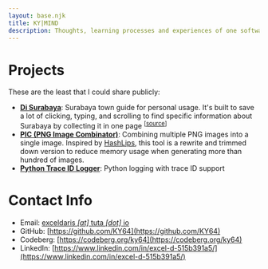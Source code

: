 ```yaml
---
layout: base.njk
title: KY|MIND
description: Thoughts, learning processes and experiences of one software engineer who keeps contemplating whether every problem needs technology to solve it.
---
```


# Projects

These are the least that I could share publicly:

- **[Di Surabaya](https://di-surabaya.com/)**: Surabaya town guide for personal usage. It's built to save a lot of clicking, typing, 
  and scrolling to find specific information about Surabaya by collecting it in one page <sup>[[source](https://github.com/KY64/di-surabaya)]</sup>
- **[PIC (PNG Image Combinator)](https://ky64.codeberg.page/pic/)**: Combining multiple PNG images into a single image. Inspired by
  [HashLips](https://github.com/HashLips/hashlips_art_engine), this tool is a rewrite and trimmed down version to reduce memory usage
  when generating more than hundred of images.
- **[Python Trace ID Logger](https://github.com/KY64/correlation-logger)**: Python logging with trace ID support

# Contact Info

- Email: [exceldaris _[at]_ tuta _[dot]_ io](#)
- GitHub: [https://github.com/KY64](https://github.com/KY64)
- Codeberg: [https://codeberg.org/ky64](https://codeberg.org/ky64)
- LinkedIn: [https://www.linkedin.com/in/excel-d-515b391a5/](https://www.linkedin.com/in/excel-d-515b391a5/)
